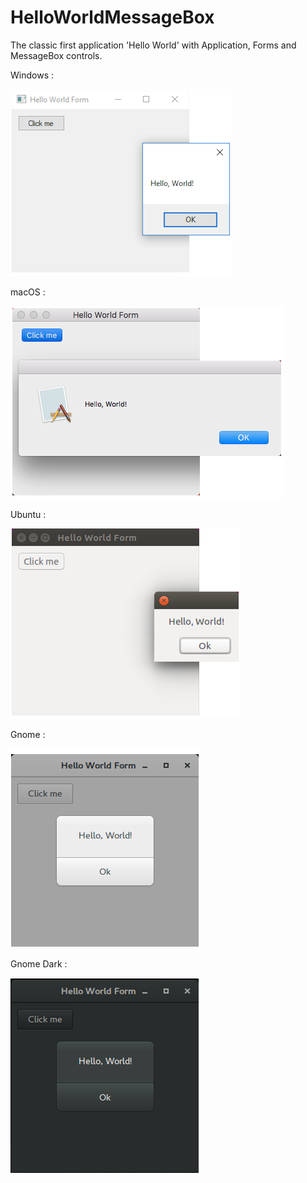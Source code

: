 # HelloWorldMessageBox

The classic first application 'Hello World' with Application, Forms and MessageBox controls.

Windows :

![GitHub Logo](../../../docs/Pictures/Examples/Forms/HelloWorldMessageBoxW.png)

macOS :

![GitHub Logo](../../../docs/Pictures/Examples/Forms/HelloWorldMessageBoxM.png)

Ubuntu :

![GitHub Logo](../../../docs/Pictures/Examples/Forms/HelloWorldMessageBoxU.png)

Gnome :

![GitHub Logo](../../../docs/Pictures/Examples/Forms/HelloWorldMessageBoxG.png)

Gnome Dark :

![GitHub Logo](../../../docs/Pictures/Examples/Forms/HelloWorldMessageBoxGD.png)
